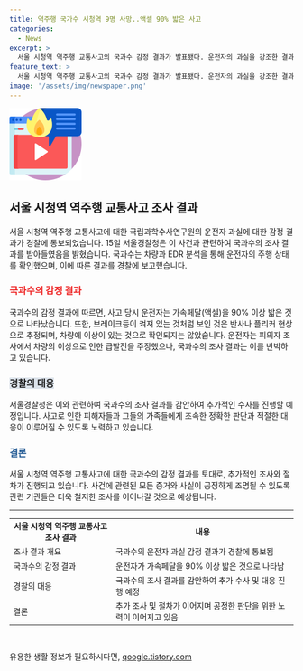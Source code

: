 ```yaml
---
title: 역주행 국가수 시청역 9명 사망..액셀 90% 밟은 사고
categories:
  - News
excerpt: >
  서울 시청역 역주행 교통사고의 국과수 감정 결과가 발표됐다. 운전자의 과실을 강조한 결과에 따르면 운전자가 사고 전 가속페달을 90% 이상 밟았다고 밝혀졌다. 브레이크등이 켜졌다는 주장에 대해서는 그것이 난반사나 플리커 현상이었을 가능성이 제기되고 있다. 사고 당시 운전자는 차량 이상이 원인이라고 주장하고 있지만, 경찰 측은 이를 부인하고 있다. 이 사고로 9명이 사망하고 7명이 다쳤다.
feature_text: >
  서울 시청역 역주행 교통사고의 국과수 감정 결과가 발표됐다. 운전자의 과실을 강조한 결과에 따르면 운전자가 사고 전 가속페달을 90% 이상 밟았다고 밝혀졌다. 브레이크등이 켜졌다는 주장에 대해서는 그것이 난반사나 플리커 현상이었을 가능성이 제기되고 있다. 사고 당시 운전자는 차량 이상이 원인이라고 주장하고 있지만, 경찰 측은 이를 부인하고 있다. 이 사고로 9명이 사망하고 7명이 다쳤다.
image: '/assets/img/newspaper.png'
---
```


<p><img src="/assets/img/news.png" alt="rentncar 속보" /></p>

<h2 data-ke-size="size26">서울 시청역 역주행 교통사고 조사 결과</h2>

<p data-ke-size="size16">서울 시청역 역주행 교통사고에 대한 국립과학수사연구원의 운전자 과실에 대한 감정 결과가 경찰에 통보되었습니다. 15일 서울경찰청은 이 사건과 관련하여 국과수의 조사 결과를 받아들였음을 밝혔습니다. 국과수는 차량과 EDR 분석을 통해 운전자의 주행 상태를 확인했으며, 이에 따른 결과를 경찰에 보고했습니다. </p>

<h3><b><span style="color: #ee2323;">국과수의 감정 결과</span></b></h3>

<p data-ke-size="size16">국과수의 감정 결과에 따르면, 사고 당시 운전자는 가속페달(액셀)을 90% 이상 밟은 것으로 나타났습니다. 또한, 브레이크등이 켜져 있는 것처럼 보인 것은 반사나 플리커 현상으로 추정되며, 차량에 이상이 있는 것으로 확인되지는 않았습니다. 운전자는 피의자 조사에서 차량의 이상으로 인한 급발진을 주장했으나, 국과수의 조사 결과는 이를 반박하고 있습니다. </p>

<h3><b><span style="background-color: #21538527;">경찰의 대응</span></b></h3>

<p data-ke-size="size16">서울경찰청은 이와 관련하여 국과수의 조사 결과를 감안하여 추가적인 수사를 진행할 예정입니다. 사고로 인한 피해자들과 그들의 가족들에게 조속한 정확한 판단과 적절한 대응이 이루어질 수 있도록 노력하고 있습니다. </p>

<h3><b><span style="color: #1a5490;">결론</span></b></h3>

<p data-ke-size="size16">서울 시청역 역주행 교통사고에 대한 국과수의 감정 결과를 토대로, 추가적인 조사와 절차가 진행되고 있습니다. 사건에 관련된 모든 증거와 사실이 공정하게 조명될 수 있도록 관련 기관들은 더욱 철저한 조사를 이어나갈 것으로 예상됩니다. </p>

<hr>

<table>
  <tr>
    <td style="text-align: center; height: 17px;"><b>서울 시청역 역주행 교통사고 조사 결과</b></td>
    <td style="text-align: center; height: 17px;"><b>내용</b></td>
  </tr>
  <tr>
    <td style="text-align: left;">조사 결과 개요</td>
    <td style="text-align: left;">국과수의 운전자 과실 감정 결과가 경찰에 통보됨</td>
  </tr>
  <tr>
    <td style="text-align: left;">국과수의 감정 결과</td>
    <td style="text-align: left;">운전자가 가속페달을 90% 이상 밟은 것으로 나타남</td>
  </tr>
  <tr>
    <td style="text-align: left;">경찰의 대응</td>
    <td style="text-align: left;">국과수의 조사 결과를 감안하여 추가 수사 및 대응 진행 예정</td>
  </tr>
  <tr>
    <td style="text-align: left;">결론</td>
    <td style="text-align: left;">추가 조사 및 절차가 이어지며 공정한 판단을 위한 노력이 이어지고 있음</td>
  </tr>
</table>

<p data-ke-size="size16">&nbsp;</p>
유용한 생활 정보가 필요하시다면, <a href="https://qoogle.tistory.com" rel="dofollow">qoogle.tistory.com</a>


